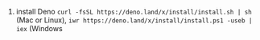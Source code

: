 1. install Deno `curl -fsSL https://deno.land/x/install/install.sh | sh` (Mac or Linux), `iwr https://deno.land/x/install/install.ps1 -useb | iex` (Windows
